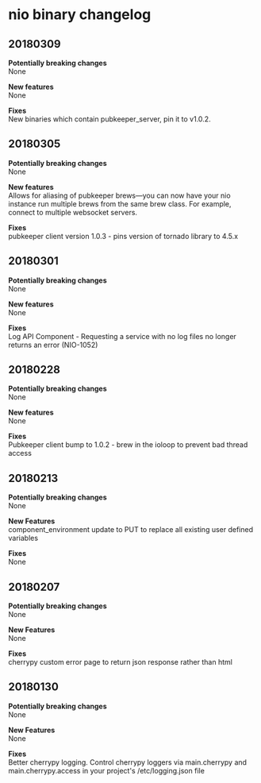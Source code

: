 # nio binary changelog

## 20180309

**Potentially breaking changes**<br>
None

**New features**<br>
None

**Fixes**<br>
New binaries which contain pubkeeper_server, pin it to v1.0.2.

## 20180305

**Potentially breaking changes**<br>
None

**New features**<br>
Allows for aliasing of pubkeeper brews—you can now have your nio instance run multiple brews from the same brew class. For example, connect to multiple websocket servers.

**Fixes**<br>
pubkeeper client version 1.0.3 - pins version of tornado library to 4.5.x

## 20180301

**Potentially breaking changes**<br>
None

**New features**<br>
None

**Fixes**<br>
Log API Component - Requesting a service with no log files no longer returns an error (NIO-1052)

## 20180228

**Potentially breaking changes**<br>
None

**New features**<br>
None

**Fixes**<br>
Pubkeeper client bump to 1.0.2 - brew in the ioloop to prevent bad thread access

## 20180213
**Potentially breaking changes**<br>
None

**New Features**<br>
component_environment update to PUT to replace all existing user defined variables

**Fixes**<br>
None

## 20180207

**Potentially breaking changes**<br>
None

**New Features**<br>
None

**Fixes**<br>
cherrypy custom error page to return json response rather than html


## 20180130

**Potentially breaking changes**<br>
None

**New Features**<br>
None

**Fixes**<br>
Better cherrypy logging. Control cherrypy loggers via main.cherrypy and main.cherrypy.access in your project's /etc/logging.json file
